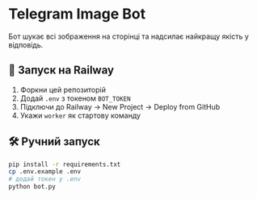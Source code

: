 # Telegram Image Bot

Бот шукає всі зображення на сторінці та надсилає найкращу якість у відповідь.

## 🚀 Запуск на Railway

1. Форкни цей репозиторій
2. Додай `.env` з токеном `BOT_TOKEN`
3. Підключи до Railway → New Project → Deploy from GitHub
4. Укажи `worker` як стартову команду

## 🛠️ Ручний запуск

```bash
pip install -r requirements.txt
cp .env.example .env
# додай токен у .env
python bot.py
```
